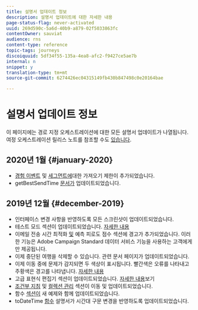 ```yaml
---
title: 설명서 업데이트 정보
description: 설명서 업데이트에 대한 자세한 내용
page-status-flag: never-activated
uuid: 269d590c-5a6d-40b9-a879-02f5033863fc
contentOwner: sauviat
audience: rns
content-type: reference
topic-tags: journeys
discoiquuid: 5df34f55-135a-4ea8-afc2-f9427ce5ae7b
internal: n
snippet: y
translation-type: tm+mt
source-git-commit: 6274426ec04315149fb430b847498c0e20164bae

---
```



# 설명서 업데이트 정보

이 페이지에는 경로 지정 오케스트레이션에 대한 모든 설명서 업데이트가 나열됩니다.
여정 오케스트레이션 릴리스 노트를 참조할 수도 [있습니다](../release-notes/release-notes.md).

## 2020년 1월 {#january-2020}

* [경험 이벤트](../datasource/adobe-experience-platform-data-source.md) 및 [세그먼트에](../functions/functioninsegment.md)대한 가져오기 제한이 추가되었습니다.
* getBestSendTime [문서가](../functions/functiongetbestsendtime.md) 업데이트되었습니다.

## 2019년 12월 {#december-2019}

* 인터페이스 변경 사항을 반영하도록 모든 스크린샷이 업데이트되었습니다.
* 테스트 모드 섹션이 업데이트되었습니다. [자세한 내용](../building-journeys/testing-the-journey.md)
* 이메일 전송 시간 최적화 [및](../building-journeys/wait-activity.md) 예측 피로도 점수 [](../usecase/leveraging-fatigue-scores.md) 섹션에 경고가 추가되었습니다. 이러한 기능은 Adobe Campaign Standard 데이터 서비스 기능을 사용하는 고객에게만 제공됩니다.
* 이제 중단된 여행을 삭제할 수 있습니다. 관련 문서 페이지가 업데이트되었습니다.
* 이제 이동 중에 문제가 감지되면 두 색상이 표시됩니다. 빨간색은 오류를 나타내고 주황색은 경고를 나타냅니다. [자세한 내용](../about/troubleshooting.md)
* 고급 표현식 편집기 섹션이 업데이트되었습니다. [자세한 내용](../expression/expressionadvanced.md)보기
* [조건부 지침](../expression/conditional-instruction.md) 및 [컬렉션 관리](../expression/collection-management-functions.md) 섹션이 이동 및 업데이트되었습니다.
* 함수 [섹션이](../expression/functions.md) 새 예제와 함께 업데이트되었습니다.
* toDateTime [함수](../functions/functiontodatetime.md) 설명서가 시간대 구문 변경을 반영하도록 업데이트되었습니다.
